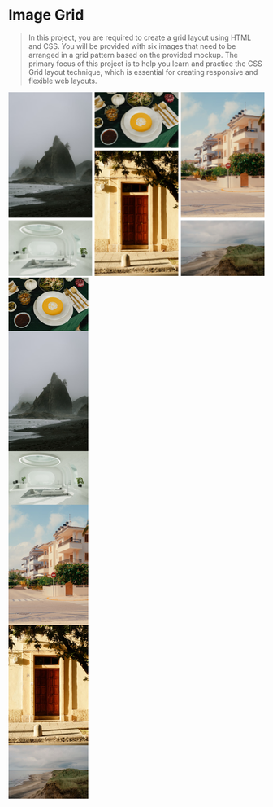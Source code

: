 # Image Grid

> In this project, you are required to create a grid layout using HTML and CSS. You will be provided with six images that need to be arranged in a grid pattern based on the provided mockup. The primary focus of this project is to help you learn and practice the CSS Grid layout technique, which is essential for creating responsive and flexible web layouts.

![Image Grid Desktop](../Images/08-Image-Grid-desktop.png)
![Image Grid Movil](../Images/08-Image-Grid-movil.png)
